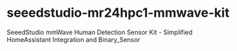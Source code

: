 # seeedstudio-mr24hpc1-mmwave-kit
SeeedStudio mmWave Human Detection Sensor Kit - Simplified HomeAssistant Integration and Binary_Sensor
